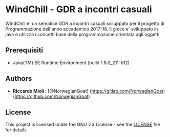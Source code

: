 # WindChill - GDR a incontri casuali

WindChill e' un semplice GDR a incontri casuali sviluppato per il progetto di Programmazione dell'anno accademico 2017-18.
Il gioco e' sviluppato in java e utilizza i concetti base della programmazione orientata agli oggetti.

## Prerequisiti

- Java(TM) SE Runtime Environment (build 1.8.0_211-b12)

## Authors

- **Riccardo Mioli** : [@NorwegianGoat] (https://gitlab.com/NorwegianGoat) (https://github.com/NorwegianGoat)

## License

This project is licensed under the GNU v.3 License - see the [LICENSE](LICENSE)
file for details
